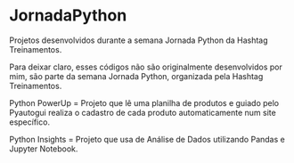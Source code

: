 # JornadaPython
Projetos desenvolvidos durante a semana Jornada Python da Hashtag Treinamentos.

Para deixar claro, esses códigos não são originalmente desenvolvidos por mim, são parte da semana Jornada Python, organizada pela Hashtag Treinamentos.

Python PowerUp = Projeto que lê uma planilha de produtos e guiado pelo Pyautogui realiza o cadastro de cada produto automaticamente num site específico.

Python Insights = Projeto que usa de Análise de Dados utilizando Pandas e Jupyter Notebook.
